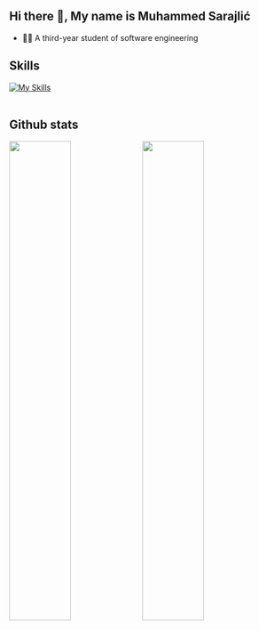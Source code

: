 ## Hi there 👋, My name is Muhammed Sarajlić
- 👨‍🏫 A third-year student of software engineering

## Skills


[![My Skills](https://skillicons.dev/icons?i=react,nodejs,ts,spring,cpp,postgresql,mongodb,git,github)](https://skillicons.dev)
</br></br>
## Github stats
<img align="left" width="47%" src="https://github-readme-stats.vercel.app/api?username=MuhammedSarajlic&show_icons=true&theme=radical" />
<img align="left" width="47%" src="https://github-readme-stats.vercel.app/api/top-langs/?username=MuhammedSarajlic&layout=compact&theme=radical" />
